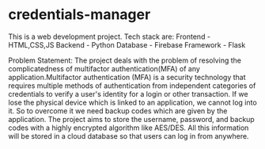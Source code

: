 # credentials-manager

This is a web development project.
Tech stack are:
  Frontend - HTML,CSS,JS
  Backend - Python
  Database - Firebase
  Framework - Flask
  
Problem Statement:
  The project deals with the problem of resolving the complicatedness of multifactor authentication(MFA) of any application.Multifactor authentication (MFA) is a security technology that requires multiple methods of authentication from independent categories of credentials to verify a user's identity for a login or other transaction. If we lose the physical device which is linked to an application, we cannot log into it. So to overcome it we need backup codes which are given by the application. The project aims to store the username, password, and backup codes with a highly encrypted algorithm like AES/DES. All this information will be stored in a cloud database so that users can log in from anywhere.
